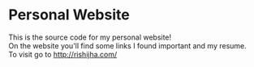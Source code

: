 # Personal Website
This is the source code for my personal website!\
On the website you'll find some links I found important and my resume.\
To visit go to http://rishijha.com/
